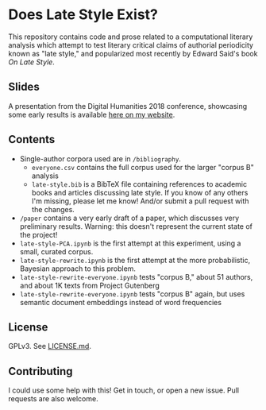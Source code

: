 # Does Late Style Exist? 

This repository contains code and prose related to a computational literary analysis which attempt to test literary critical claims of authorial periodicity known as "late style," and popularized most recently by Edward Said's book _On Late Style_. 

## Slides

A presentation from the Digital Humanities 2018 conference, showcasing some early results is available [here on my website](http://jonreeve.com/presentations/DH2018). 

## Contents

 - Single-author corpora used are in `/bibliography`. 
   - `everyone.csv` contains the full corpus used for the larger "corpus B" analysis
   - `late-style.bib` is a BibTeX file containing references to academic books and articles discussing late style. If you know of any others I'm missing, please let me know! And/or submit a pull request with the changes. 
 - `/paper` contains a very early draft of a paper, which discusses very preliminary results. Warning: this doesn't represent the current state of the project!
 - `late-style-PCA.ipynb` is the first attempt at this experiment, using a small, curated corpus. 
 - `late-style-rewrite.ipynb` is the first attempt at the more probabilistic, Bayesian approach to this problem. 
 - `late-style-rewrite-everyone.ipynb` tests "corpus B," about 51 authors, and about 1K texts from Project Gutenberg
 - `late-style-rewrite-everyone.ipynb` tests "corpus B" again, but uses semantic document embeddings instead of word frequencies
 
## License 

GPLv3. See [LICENSE.md](LICENSE.md). 

## Contributing

I could use some help with this! Get in touch, or open a new issue. Pull requests are also welcome. 

